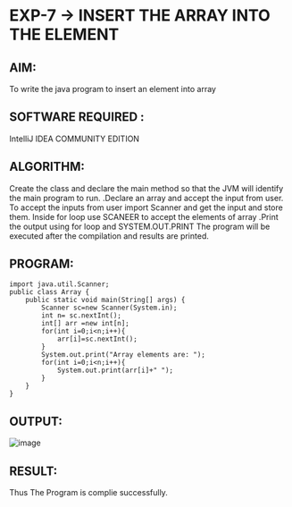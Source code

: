 # EXP-7 -> INSERT THE ARRAY INTO THE ELEMENT
## AIM:
To write the java program to insert an element into array

## SOFTWARE REQUIRED :
IntelliJ IDEA COMMUNITY EDITION

## ALGORITHM:
Create the class and declare the main method so that the JVM will identify the main program to run.
.Declare an array and accept the input from user.
To accept the inputs from user import Scanner and get the input and store them.
Inside for loop use SCANEER to accept the elements of array
.Print the output using for loop and SYSTEM.OUT.PRINT
The program will be executed after the compilation and results are printed.

## PROGRAM:
```
import java.util.Scanner;
public class Array {
    public static void main(String[] args) {
        Scanner sc=new Scanner(System.in);
        int n= sc.nextInt();
        int[] arr =new int[n];
        for(int i=0;i<n;i++){
            arr[i]=sc.nextInt();
        }
        System.out.print("Array elements are: ");
        for(int i=0;i<n;i++){
            System.out.print(arr[i]+" ");
        }
    }
}
```
## OUTPUT:
![image](https://github.com/Lakshmipriya-P-AI/Ex-7-java/assets/93427923/0ff9fb6e-6d83-459d-bc77-258c39236a3a)


## RESULT:
Thus The Program is complie successfully.
